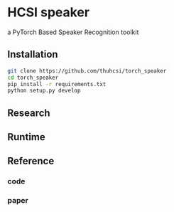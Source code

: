 # HCSI speaker

a PyTorch Based Speaker Recognition toolkit

## Installation

```bash
git clone https://github.com/thuhcsi/torch_speaker
cd torch_speaker
pip install -r requirements.txt
python setup.py develop
```

## Research

## Runtime

## Reference

### code

### paper
